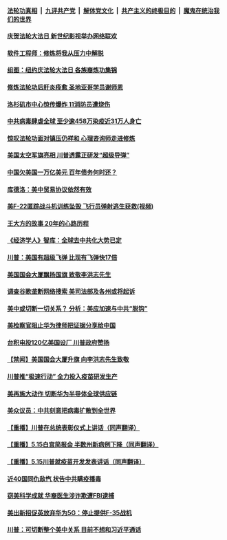 ####  [法轮功真相](../../../../basic/blob/master/README.md?t=05171531) &nbsp;|&nbsp; [九评共产党](../../../../9ping.md/blob/master/README.md?t=05171531) &nbsp;|&nbsp; [解体党文化](../../../../jtdwh.md/blob/master/README.md?t=05171531)  &nbsp;|&nbsp; [共产主义的终极目的](../../../../gczydzjmd.md/blob/master/README.md?t=05171531) &nbsp;|&nbsp; [魔鬼在统治我们的世界](../../../../mgztzwmdsj.md/blob/master/README.md?t=05171531) 

#### [庆贺法轮大法日 新世纪影视举办网络联欢](../pages/prog203/a102849053.md?t=05171531) 

#### [软件工程师：修炼将我从压力中解脱](../pages/prog203/a102849031.md?t=05171531) 

#### [组图：纽约庆法轮大法日 各族裔炼功集锦](../pages/prog203/a102849028.md?t=05171531) 

#### [修炼法轮功后肝炎痊愈 圣地亚哥学员谢师恩](../pages/prog203/a102849036.md?t=05171531) 

#### [洛杉矶市中心惊传爆炸 11消防员遭烧伤](../pages/prog203/a102849033.md?t=05171531) 

#### [中共病毒肆虐全球 至少逾458万染疫近31万人身亡](../pages/prog203/a102848994.md?t=05171531) 

#### [惊叹法轮功面对镇压仍祥和 心理咨询师走进修炼](../pages/prog203/a102848981.md?t=05171531) 

#### [美国太空军旗亮相 川普透露正研发“超级导弹”](../pages/prog203/a102848867.md?t=05171531) 

#### [中国欠美国一万亿美元 百年债务何时还？](../pages/prog203/a102848794.md?t=05171531) 

#### [库德洛：美中贸易协议依然有效](../pages/prog203/a102848747.md?t=05171531) 

#### [美F-22匿踪战斗机训练坠毁 飞行员弹射逃生获救(视频)](../pages/prog203/a102848559.md?t=05171531) 

#### [王大方的故事 20年的心路历程](../pages/prog203/a102848534.md?t=05171531) 

#### [《经济学人》智库：全球去中共化大势已定](../pages/prog203/a102848535.md?t=05171531) 

#### [川普：美国有超级飞弹 比现有飞弹快17倍](../pages/prog203/a102848502.md?t=05171531) 

#### [美国国会大厦飘扬国旗 致敬李洪志先生](../pages/prog203/a102848193.md?t=05171531) 

#### [调查谷歌垄断网络搜索 美司法部及各州或将起诉](../pages/prog203/a102848185.md?t=05171531) 

#### [美中或切断一切关系？ 分析：美应加速与中共“脱钩”](../pages/prog203/a102848135.md?t=05171531) 

#### [美检察官阻止华为律师把证据分享给中国](../pages/prog203/a102848138.md?t=05171531) 

#### [台积电投120亿美国设厂 川普政府赞扬](../pages/prog203/a102848090.md?t=05171531) 

#### [【禁闻】美国国会大厦升旗 向李洪志先生致敬](../pages/prog203/a102848059.md?t=05171531) 

#### [川普推“极速行动” 全力投入疫苗研发生产](../pages/prog203/a102848051.md?t=05171531) 

#### [美再施大动作 切断华为半导体全球供应链](../pages/prog203/a102847951.md?t=05171531) 

#### [美众议员：中共刻意把病毒扩散到全世界](../pages/prog203/a102847966.md?t=05171531) 

#### [【重播】川普在总统表彰仪式上讲话（同声翻译）](../pages/prog203/a102847986.md?t=05171531) 

#### [【重播】5.15白宫简报会 半数州新病例下降（同声翻译）](../pages/prog203/a102847950.md?t=05171531) 

#### [【重播】5.15川普就疫苗开发发表讲话（同声翻译）](../pages/prog203/a102847896.md?t=05171531) 

#### [近40国同仇敌忾 状告中共瞒疫播毒](../pages/prog203/a102847639.md?t=05171531) 

#### [窃美科学成就 华裔医生涉诈欺遭FBI逮捕](../pages/prog203/a102847393.md?t=05171531) 

#### [美出新招促英放弃华为5G：停止提供F-35战机](../pages/prog203/a102847395.md?t=05171531) 

#### [川普：可切断整个美中关系 目前不想和习近平通话](../pages/prog203/a102847229.md?t=05171531) 

